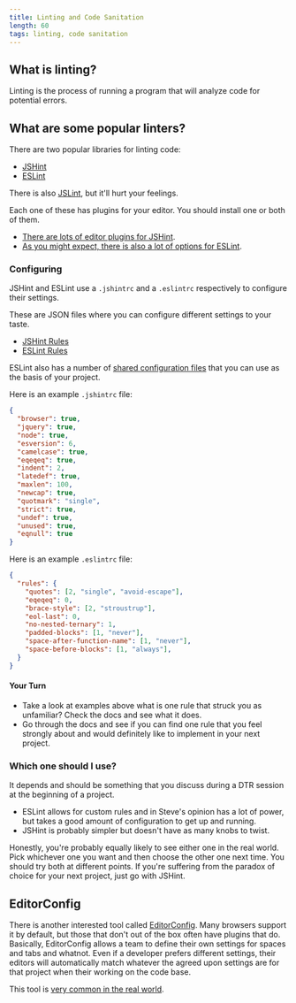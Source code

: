 ```yaml
---
title: Linting and Code Sanitation
length: 60
tags: linting, code sanitation
---
```


## What is linting?

Linting is the process of running a program that will analyze code for potential errors.

## What are some popular linters?

There are two popular libraries for linting code:

- [JSHint](http://jshint.com/docs/)
- [ESLint](http://eslint.org/)

There is also [JSLint](http://www.jslint.com/), but it'll hurt your feelings.

Each one of these has plugins for your editor. You should install one or both of them.

- [There are lots of editor plugins for JSHint](http://jshint.com/install/).
- [As you might expect, there is also a lot of options for ESLint](http://eslint.org/docs/user-guide/integrations).

### Configuring

JSHint and ESLint use a `.jshintrc` and a `.eslintrc` respectively to configure their settings.

These are JSON files where you can configure different settings to your taste.

- [JSHint Rules](http://jshint.com/docs/options/)
- [ESLint Rules](http://eslint.org/docs/rules/)

ESLint also has a number of [shared configuration files](https://www.npmjs.com/browse/keyword/eslintconfig) that you can use as the basis of your project.

Here is an example `.jshintrc` file:

```json
{
  "browser": true,
  "jquery": true,
  "node": true,
  "esversion": 6,
  "camelcase": true,
  "eqeqeq": true,
  "indent": 2,
  "latedef": true,
  "maxlen": 100,
  "newcap": true,
  "quotmark": "single",
  "strict": true,
  "undef": true,
  "unused": true,
  "eqnull": true
}
```

Here is an example `.eslintrc` file:

```json
{
  "rules": {
    "quotes": [2, "single", "avoid-escape"],
    "eqeqeq": 0,
    "brace-style": [2, "stroustrup"],
    "eol-last": 0,
    "no-nested-ternary": 1,
    "padded-blocks": [1, "never"],
    "space-after-function-name": [1, "never"],
    "space-before-blocks": [1, "always"],
  }
}
```

#### Your Turn

- Take a look at examples above what is one rule that struck you as unfamiliar? Check the docs and see what it does.
- Go through the docs and see if you can find one rule that you feel strongly about and would definitely like to implement in your next project.

### Which one should I use?

It depends and should be something that you discuss during a DTR session at the beginning of a project.

- ESLint allows for custom rules and in Steve's opinion has a lot of power, but takes a good amount of configuration to get up and running.
- JSHint is probably simpler but doesn't have as many knobs to twist.

Honestly, you're probably equally likely to see either one in the real world. Pick whichever one you want and then choose the other one next time. You should try both at different points. If you're suffering from the paradox of choice for your next project, just go with JSHint.

## EditorConfig

There is another interested tool called [EditorConfig](http://editorconfig.org/). Many browsers support it by default, but those that don't out of the box often have plugins that do. Basically, EditorConfig allows a team to define their own settings for spaces and tabs and whatnot. Even if a developer prefers different settings, their editors will automatically match whatever the agreed upon settings are for that project when their working on the code base.

This tool is [very common in the real world](https://github.com/editorconfig/editorconfig/wiki/Projects-Using-EditorConfig).
